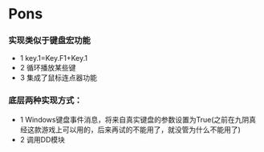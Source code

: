 # Pons
### 实现类似于键盘宏功能

* 1 key.1=Key.F1+Key.1
* 2 循环播放某些键
* 3 集成了鼠标连点器功能


### 底层两种实现方式：
* 1 Windows键盘事件消息，将来自真实键盘的参数设置为True(之前在九阴真经这款游戏上可以用的，后来再试的不能用了，就没管为什么不能用了)
* 2 调用DD模块



